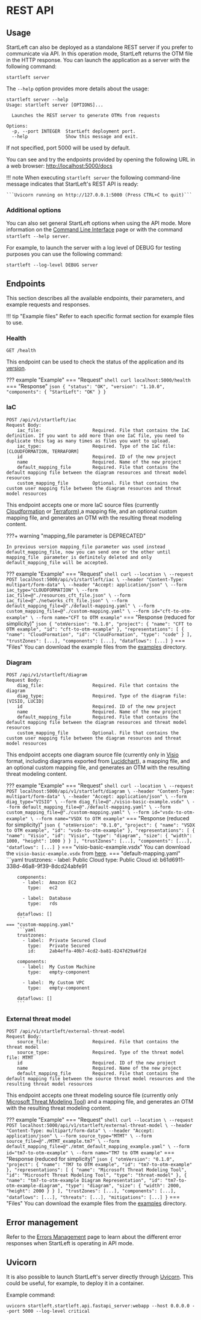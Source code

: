 # REST API

## Usage
StartLeft can also be deployed as a standalone REST server if you prefer to communicate via API.
In this operation mode, StartLeft returns the OTM file in the HTTP response.
You can launch the application as a server with the following command:

`startleft server`

The `--help` option provides more details about the usage:
```shell
startleft server --help
Usage: startleft server [OPTIONS]...

  Launches the REST server to generate OTMs from requests

Options:
  -p, --port INTEGER  StartLeft deployment port.
  --help              Show this message and exit.
```
If not specified, port 5000 will be used by default.

You can see and try the endpoints provided by opening the following URL in a web browser:
[http://localhost:5000/docs](http://localhost:5000/docs)

!!! note
    When executing `startleft server` the following command-line message indicates that StartLeft's REST API is ready:
    
    ```Uvicorn running on http://127.0.0.1:5000 (Press CTRL+C to quit)```

### Additional options
You can also set general StartLeft options when using the API mode. More information on the [Command Line Interface](./Command-Line-Interface.md) page 
or with the command `startleft --help server`.

For example, to launch the server with a log level of DEBUG for testing purposes you can use the following command:

`startleft --log-level DEBUG server`

## Endpoints
This section describes all the available endpoints, their parameters, and example requests and responses. 

!!! tip "Example files"
    Refer to each specific format section for example files to use.

### Health
```
GET /health
```
This endpoint can be used to check the status of the application and its [version](../Versioning.md).

??? example "Example"
    === "Request"
        ``` shell
        curl localhost:5000/health
        ```
    === "Response"
        ``` json
        {
            "status": "OK",
            "version": "1.10.0",
            "components": {
                "StartLeft": "OK"
            }
        }
        ```

### IaC
```
POST /api/v1/startleft/iac
Request Body:
    iac_file:                   Required. File that contains the IaC definition. If you want to add more than one IaC file, you need to duplicate this tag as many times as files you want to upload.
    iac_type:                   Required. Type of the IaC file: [CLOUDFORMATION, TERRAFORM]
    id                          Required. ID of the new project
    name                        Required. Name of the new project
    default_mapping_file        Required. File that contains the default mapping file between the diagram resources and threat model resources
    custom_mapping_file         Optional. File that contains the custom user mapping file between the diagram resources and threat model resources
```
This endpoint accepts one or more IaC source files (currently [Cloudformation](../startleft-processors/iac/cft/CloudFormation-Quickstart.md) 
or [Terraform](../startleft-processors/iac/tf/Terraform-Quickstart.md)),a mapping file, and an optional custom mapping file, and generates an OTM with 
the resulting threat modeling content.

???+ warning "mapping_file parameter is DEPRECATED"

    In previous version mapping_file parameter was used instead default_mapping_file, now you can send one or the other until mapping_file  parameter is definitely deleted and only default_mapping_file will be accepted.

??? example "Example"
    === "Request"
        ``` shell
        curl --location \
        --request POST localhost:5000/api/v1/startleft/iac \
        --header "Content-Type: multipart/form-data" \
        --header "Accept: application/json" \
        --form iac_type="CLOUDFORMATION" \
        --form iac_file=@"./resources_cft_file.json" \
        --form iac_file=@"./networks_cft_file.json" \
        --form default_mapping_file=@"./default-mapping.yaml" \
        --form custom_mapping_file=@"./custom-mapping.yaml" \
        --form id="cft-to-otm-example" \
        --form name="CFT to OTM example"
        ```
    === "Response (reduced for simplicity)"
        ``` json
        {
            "otmVersion": "0.1.0",
            "project": {
                "name": "CFT to OTM example",
                "id": "cft-to-otm-example"
            },
            "representations": [
                {
                    "name": "CloudFormation",
                    "id": "CloudFormation",
                    "type": "code"
                }
            ],
            "trustZones": [...],
            "components": [...],
            "dataflows": [...]
        }
        ```
    === "Files"
        You can download the example files from the <a href="https://github.com/iriusrisk/startleft/tree/main/examples/terraform" target="_blank">examples</a> directory.

### Diagram
```
POST /api/v1/startleft/diagram
Request Body:
    diag_file:                  Required. File that contains the diagram
    diag_type:                  Required. Type of the diagram file: [VISIO, LUCID]
    id                          Required. ID of the new project
    name                        Required. Name of the new project
    default_mapping_file        Required. File that contains the default mapping file between the diagram resources and threat model resources
    custom_mapping_file         Optional. File that contains the custom user mapping file between the diagram resources and threat model resources
```
This endpoint accepts one diagram source file (currently only in [Visio](../startleft-processors/diagram/visio/Visio-Quickstart.md) 
format, including diagrams exported from [Lucidchart](../startleft-processors/diagram/visio/Lucidchart-support.md)), 
a mapping file, and an optional custom mapping file, and generates an OTM with the resulting threat modeling content.

??? example "Example"
    === "Request"
        ``` shell
        curl --location \
        --request POST localhost:5000/api/v1/startleft/diagram \
        --header "Content-Type: multipart/form-data" \
        --header "Accept: application/json" \
        --form diag_type="VISIO" \
        --form diag_file=@"./visio-basic-example.vsdx" \
        --form default_mapping_file=@"./default-mapping.yaml" \
        --form custom_mapping_file=@"./custom-mapping.yaml" \
        --form id="vsdx-to-otm-example" \
        --form name="VSDX to OTM example"
        ```
    === "Response (reduced for simplicity)"
        ``` json
        {
            "otmVersion": "0.1.0",
            "project": {
                "name": "VSDX to OTM example",
                "id": "vsdx-to-otm-example"
            },
            "representations": [
                {
                    "name": "Visio",
                    "id": "Visio",
                    "type": "diagram",
                    "size": {
                        "width": 1000,
                        "height": 1000
                    }
                }
            ],
            "trustZones": [...],
            "components": [...],
            "dataflows": [...]
        }
        ```
    === "visio-basic-example.vsdx"
        You can download the `visio-basic-example.vsdx` from <a href="https://github.com/iriusrisk/startleft/tree/main/examples/visio/visio-basic-example.vsdx" target="_blank">here</a>.
    === "default-mapping.yaml"
        ```yaml
        trustzones:
          - label:  Public Cloud
            type:   Public Cloud
            id:     b61d6911-338d-46a8-9f39-8dcd24abfe91
        
        components:
          - label:  Amazon EC2
            type:   ec2
        
          - label:  Database
            type:   rds
        
        dataflows: []
        ```
    === "custom-mapping.yaml"
        ```yaml
        trustzones:
          - label:  Private Secured Cloud
            type:   Private Secured
            id:     2ab4effa-40b7-4cd2-ba81-8247d29a6f2d
        
        components:
          - label:  My Custom Machine
            type:   empty-component
        
          - label:  My Custom VPC
            type:   empty-component
        
        dataflows: []
        ```

### External threat model
```
POST /api/v1/startleft/external-threat-model
Request Body:
    source_file:                Required. File that contains the threat model
    source_type:                Required. Type of the threat model file: MTMT
    id                          Required. ID of the new project
    name                        Required. Name of the new project
    default_mapping_file        Required. File that contains the default mapping file between the source threat model resources and the resulting threat model resources
```
This endpoint accepts one threat modeling source file (currently only 
[Microsoft Threat Modeling Tool](../startleft-processors/external-threat-model/mtmt/MTMT-Quickstart.md)) and a mapping 
file, and generates an OTM with the resulting threat modeling content.

??? example "Example"
    === "Request"
        ``` shell
        curl --location \
        --request POST localhost:5000/api/v1/startleft/external-threat-model \
        --header "Content-Type: multipart/form-data" \
        --header "Accept: application/json" \
        --form source_type="MTMT" \
        --form source_file=@"./MTMT_example.tm7" \
        --form default_mapping_file=@"./mtmt_default_mapping_example.yaml" \
        --form id="tm7-to-otm-example" \
        --form name="TM7 to OTM example"
        ```
    === "Response (reduced for simplicity)"
        ``` json
        {
            "otmVersion": "0.1.0",
            "project": {
            "name": "TM7 to OTM example",
            "id": "tm7-to-otm-example"
            },
            "representations": [
            {
                    "name": "Microsoft Threat Modeling Tool",
                    "id": "Microsoft Threat Modeling Tool",
                    "type": "threat-model"
                },
                {
                    "name": "tm7-to-otm-example Diagram Representation",
                    "id": "tm7-to-otm-example-diagram",
                    "type": "diagram",
                    "size": {
                        "width": 2000,
                        "height": 2000
                    }
                }
            ],
            "trustZones": [...],
            "components": [...],
            "dataflows": [...],
            "threats": [...],
            "mitigations": [...]
        }
        ```
    === "Files"
        You can download the example files from the <a href="https://github.com/iriusrisk/startleft/tree/feature/OPT-479/examples/mtmt" target="_blank">examples</a> directory.

## Error management
Refer to the [Errors Management](../development/Errors-Management.md) page to learn about the different error responses 
when StartLeft is operating in API mode.

## Uvicorn
It is also possible to launch StartLeft's server directly through <a href="https://www.uvicorn.org" target="_blank">Uvicorn</a>. 
This could be useful, for example, to deploy it in a container.

Example command:

``` shell
uvicorn startleft.startleft.api.fastapi_server:webapp --host 0.0.0.0 --port 5000 --log-level critical
```